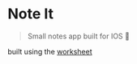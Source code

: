 # Note It

> Small notes app built for IOS 📱

built using the [worksheet](https://drive.google.com/file/d/1Z_Wnu-cntOYsP567PfC84MUdjrv8-rmP/view?usp=sharing)
